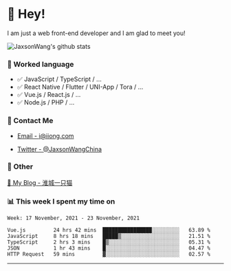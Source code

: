 # 👋 Hey!

I am just a web front-end developer and I am glad to meet you!

![JaxsonWang's github stats](https://github-readme-stats.vercel.app/api?username=JaxsonWang&&show_icons=true&&title_color=1abc9c&&icon_color=1abc9c)


### 📝 Worked language

- ✅ JavaScript / TypeScript / ...
- ✅ React Native / Flutter / UNI-App / Tora / ...
- ✅ Vue.js / React.js / ...
- ✅ Node.js / PHP / ...

### 📮 Contact Me

- [Email - i@iiong.com](mailto:i@iiong.com)

- [Twitter - @JaxsonWangChina](https://twitter.com/JaxsonWangChina)

### 🤪 Other

[📌 My Blog - 淮城一只猫](https://iiong.com)

### 📊 This week I spent my time on

<!--START_SECTION:waka-->
```text
Week: 17 November, 2021 - 23 November, 2021

Vue.js         24 hrs 42 mins  ████████████████░░░░░░░░░   63.89 % 
JavaScript     8 hrs 18 mins   █████▒░░░░░░░░░░░░░░░░░░░   21.51 % 
TypeScript     2 hrs 3 mins    █▒░░░░░░░░░░░░░░░░░░░░░░░   05.31 % 
JSON           1 hr 43 mins    █░░░░░░░░░░░░░░░░░░░░░░░░   04.47 % 
HTTP Request   59 mins         ▓░░░░░░░░░░░░░░░░░░░░░░░░   02.57 % 
```
<!--END_SECTION:waka-->

---

